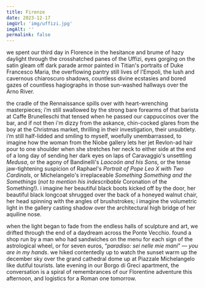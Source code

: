 ```yaml
---
title: Firenze
date: 2023-12-17
imgUrl: 'img/uffizi.jpg'
imgAlt: ''
permalink: false
---
```

we spent our third day in Florence in the hesitance and brume of hazy daylight through the crosshatched panes of the Uffizi, eyes gorging on the satin gleam off dark parade armor painted in Titian's portraits of Duke Francesco Maria, the overflowing pantry still lives of l'Empoli, the lush and cavernous chiaroscuro shadows, countless divine ecstasies and bored gazes of countless hagiographs in those sun-washed hallways over the Arno River.

the cradle of the Rennaissance spills over with heart-wrenching masterpieces; i’m still swallowed by the strong bare forearms of that barista at Caffe Brunelleschi that tensed when he passed our cappuccinos over the bar, and if not then i'm dizzy from the askance, chin-cocked glares from the boy at the Christmas market, thrilling in their investigation, their unsubtlety. i’m still half-lidded and smiling to myself, woefully unembarrassed, to imagine how the woman from the Niobe gallery lets her jet Revlon-ad hair pour to one shoulder when she stretches her neck to either side at the end of a long day of sending her dark eyes on laps of Caravaggio's unsettling *Medusa*, or the agony of Bandinelli's *Laocoön and his Sons*, or the tense jaw-tightening suspicion of Raphael's *Portrait of Pope Leo X with Two Cardinals*, or Michelangelo's irreplaceable *Something Something and the Somethings* (*not to mention his indescribable* Coronation of the Something!). i imagine her beautiful black boots kicked off by the door, her beautiful black longcoat shrugged over the back of a honeyed walnut chair, her head spinning with the angles of brushstrokes; i imagine the volumetric light in the gallery casting shadow over the architectural high bridge of her aquiline nose. 

when the light began to fade from the endless halls of sculpture and art, we drifted through the end of a daydream across the Ponte Vecchio. found a shop run by a man who had sandwiches on the menu for each sign of the astrological wheel, or for seven euros, “*paradiso: sei nelle mie mani*” — *you are in my hands*. we hiked contentedly up to watch the sunset warm up the december sky over the grand cathedral dome up at Piazzale Michelangelo like dutiful tourists. late evening in our Borgo di Greci apartment, the conversation is a spiral of remembrances of our Florentine adventure this afternoon, and logistics for a Roman one tomorrow. 
